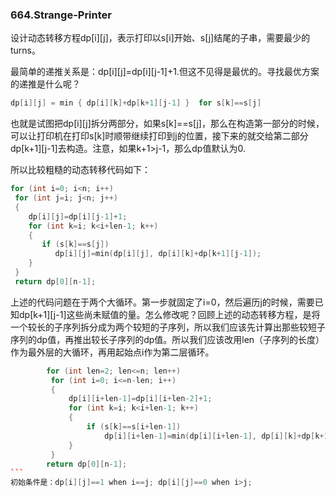 ### 664.Strange-Printer

设计动态转移方程dp[i][j]，表示打印以s[i]开始、s[j]结尾的子串，需要最少的turns。

最简单的递推关系是：dp[i][j]=dp[i][j-1]+1.但这不见得是最优的。寻找最优方案的递推是什么呢？
```cpp
dp[i][j] = min { dp[i][k]+dp[k+1][j-1] }  for s[k]==s[j]
```
也就是试图把dp[i][j]拆分两部分，如果s[k]==s[j]，那么在构造第一部分的时候，可以让打印机在打印s[k]时顺带继续打印到j的位置，接下来的就交给第二部分dp[k+1][j-1]去构造。注意，如果k+1>j-1，那么dp值默认为0.

所以比较粗糙的动态转移代码如下：
```cpp
for (int i=0; i<n; i++)
 for (int j=i; j<n; j++)
 {
    dp[i][j]=dp[i][j-1]+1;
    for (int k=i; k<i+len-1; k++)
    {
       if (s[k]==s[j])
          dp[i][j]=min(dp[i][j], dp[i][k]+dp[k+1][j-1]);
    }    
 }
 return dp[0][n-1];
```
上述的代码问题在于两个大循环。第一步就固定了i=0，然后遍历j的时候，需要已知dp[k+1][j-1]这些尚未赋值的量。怎么修改呢？回顾上述的动态转移方程，是将一个较长的子序列拆分成为两个较短的子序列，所以我们应该先计算出那些较短子序列的dp值，再推出较长子序列的dp值。所以我们应该改用len（子序列的长度）作为最外层的大循环，再用起始点i作为第二层循环。
```cpp
        for (int len=2; len<=n; len++)
         for (int i=0; i<=n-len; i++)
         {
             dp[i][i+len-1]=dp[i][i+len-2]+1;
             for (int k=i; k<i+len-1; k++)
             {
                 if (s[k]==s[i+len-1])
                     dp[i][i+len-1]=min(dp[i][i+len-1], dp[i][k]+dp[k+1][i+len-2]);
             }
         }
        return dp[0][n-1];         
```       
初始条件是：dp[i][j]==1 when i==j; dp[i][j]==0 when i>j; 
